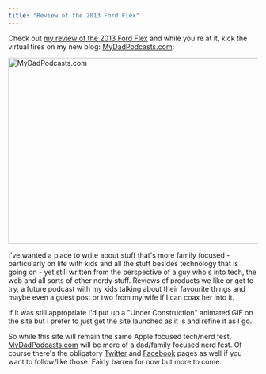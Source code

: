 ```yaml
---
title: "Review of the 2013 Ford Flex"
---
```

<p>Check out <a href="https://www.mydadpodcasts.com/2012/10/reviewing-the-2013-ford-flex/">my review of the 2013 Ford Flex</a> and while you're at it, kick the virtual tires on my new blog: <a href="https://www.mydadpodcasts.com">MyDadPodcasts.com</a>:</p>
<p><a href="https://mydadpodcasts.com" target="_blank"><img src="https://chrisenns.com/wp-content/uploads/2012/10/MyDadPodcasts.com_-600x376.png" alt="MyDadPodcasts.com" title="MyDadPodcasts.com" width="600" height="376" class="aligncenter size-large wp-image-20922" /></a></p>
<p>I've wanted a place to write about stuff that's more family focused - particularly on life with kids and all the stuff besides technology that is going on - yet still written from the perspective of a guy who's into tech, the web and all sorts of other nerdy stuff. Reviews of products we like or get to try, a future podcast with my kids talking about their favourite things and maybe even a guest post or two from my wife if I can coax her into it.</p>
<p>If it was still appropriate I'd put up a "Under Construction" animated GIF on the site but I prefer to just get the site launched as it is and refine it as I go.</p>
<p>So while this site will remain the same Apple focused tech/nerd fest, <a href="https://www.mydadpodcasts.com">MyDadPodcasts.com</a> will be more of a dad/family focused nerd fest. Of course there's the obligatory <a href="https://twitter.com/mydadpodcasts">Twitter</a> and <a href="https://www.facebook.com/pages/My-Dad-Podcasts/366519010099846">Facebook</a> pages as well if you want to follow/like those. Fairly barren for now but more to come.</p>
